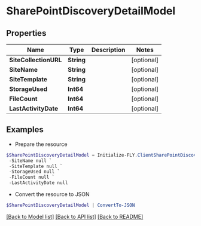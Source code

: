 # SharePointDiscoveryDetailModel
## Properties

Name | Type | Description | Notes
------------ | ------------- | ------------- | -------------
**SiteCollectionURL** | **String** |  | [optional] 
**SiteName** | **String** |  | [optional] 
**SiteTemplate** | **String** |  | [optional] 
**StorageUsed** | **Int64** |  | [optional] 
**FileCount** | **Int64** |  | [optional] 
**LastActivityDate** | **Int64** |  | [optional] 

## Examples

- Prepare the resource
```powershell
$SharePointDiscoveryDetailModel = Initialize-FLY.ClientSharePointDiscoveryDetailModel  -SiteCollectionURL null `
 -SiteName null `
 -SiteTemplate null `
 -StorageUsed null `
 -FileCount null `
 -LastActivityDate null
```

- Convert the resource to JSON
```powershell
$SharePointDiscoveryDetailModel | ConvertTo-JSON
```

[[Back to Model list]](../README.md#documentation-for-models) [[Back to API list]](../README.md#documentation-for-api-endpoints) [[Back to README]](../README.md)

